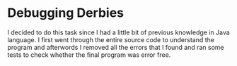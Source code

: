 # Debugging Derbies
I decided to do this task since I had a little bit of previous knowledge in Java language. I first went through the entire source code to understand the program and afterwords I removed all the errors that I found and ran some tests to check whether the final program was error free.
